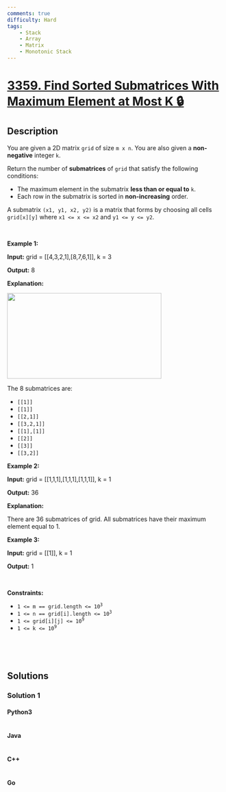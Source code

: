 ```yaml
---
comments: true
difficulty: Hard
tags:
    - Stack
    - Array
    - Matrix
    - Monotonic Stack
---
```


<!-- problem:start -->

# [3359. Find Sorted Submatrices With Maximum Element at Most K 🔒](https://leetcode.com/problems/find-sorted-submatrices-with-maximum-element-at-most-k)

## Description

<!-- description:start -->

<p>You are given a 2D matrix <code>grid</code> of size <code>m x n</code>. You are also given a <strong>non-negative</strong> integer <code>k</code>.</p>

<p>Return the number of <strong>submatrices</strong> of <code>grid</code> that satisfy the following conditions:</p>

<ul>
	<li>The maximum element in the submatrix <strong>less than or equal to</strong> <code>k</code>.</li>
	<li>Each row in the submatrix is sorted in <strong>non-increasing</strong> order.</li>
</ul>

<p>A submatrix <code>(x1, y1, x2, y2)</code> is a matrix that forms by choosing all cells <code>grid[x][y]</code> where <code>x1 &lt;= x &lt;= x2</code> and <code>y1 &lt;= y &lt;= y2</code>.</p>

<p>&nbsp;</p>
<p><strong class="example">Example 1:</strong></p>

<div class="example-block">
<p><strong>Input:</strong> <span class="example-io">grid = [[4,3,2,1],[8,7,6,1]], k = 3</span></p>

<p><strong>Output:</strong> <span class="example-io">8</span></p>

<p><strong>Explanation:</strong></p>

<p><strong><img alt="" src="https://fastly.jsdelivr.net/gh/doocs/leetcode@main/solution/3300-3399/3359.Find%20Sorted%20Submatrices%20With%20Maximum%20Element%20at%20Most%20K/images/mine.png" style="width: 360px; height: 200px;" /></strong></p>

<p>The 8 submatrices are:</p>

<ul>
	<li><code>[[1]]</code></li>
	<li><code>[[1]]</code></li>
	<li><code>[[2,1]]</code></li>
	<li><code>[[3,2,1]]</code></li>
	<li><code>[[1],[1]]</code></li>
	<li><code>[[2]]</code></li>
	<li><code>[[3]]</code></li>
	<li><code>[[3,2]]</code></li>
</ul>
</div>

<p><strong class="example">Example 2:</strong></p>

<div class="example-block">
<p><strong>Input:</strong> <span class="example-io">grid = [[1,1,1],[1,1,1],[1,1,1]], k = 1</span></p>

<p><strong>Output:</strong> <span class="example-io">36</span></p>

<p><strong>Explanation:</strong></p>

<p>There are 36 submatrices of grid. All submatrices have their maximum element equal to 1.</p>
</div>

<p><strong class="example">Example 3:</strong></p>

<div class="example-block">
<p><strong>Input:</strong> <span class="example-io">grid = [[1]], k = 1</span></p>

<p><strong>Output:</strong> <span class="example-io">1</span></p>
</div>

<p>&nbsp;</p>
<p><strong>Constraints:</strong></p>

<ul>
	<li><code>1 &lt;= m == grid.length &lt;= 10<sup>3</sup></code></li>
	<li><code>1 &lt;= n == grid[i].length &lt;= 10<sup>3</sup></code></li>
	<li><code>1 &lt;= grid[i][j] &lt;= 10<sup>9</sup></code></li>
	<li><code>1 &lt;= k &lt;= 10<sup>9</sup></code></li>
</ul>

<p>&nbsp;</p>
​​​​​​

<!-- description:end -->

## Solutions

<!-- solution:start -->

### Solution 1

<!-- tabs:start -->

#### Python3

```python

```

#### Java

```java

```

#### C++

```cpp

```

#### Go

```go

```

<!-- tabs:end -->

<!-- solution:end -->

<!-- problem:end -->
